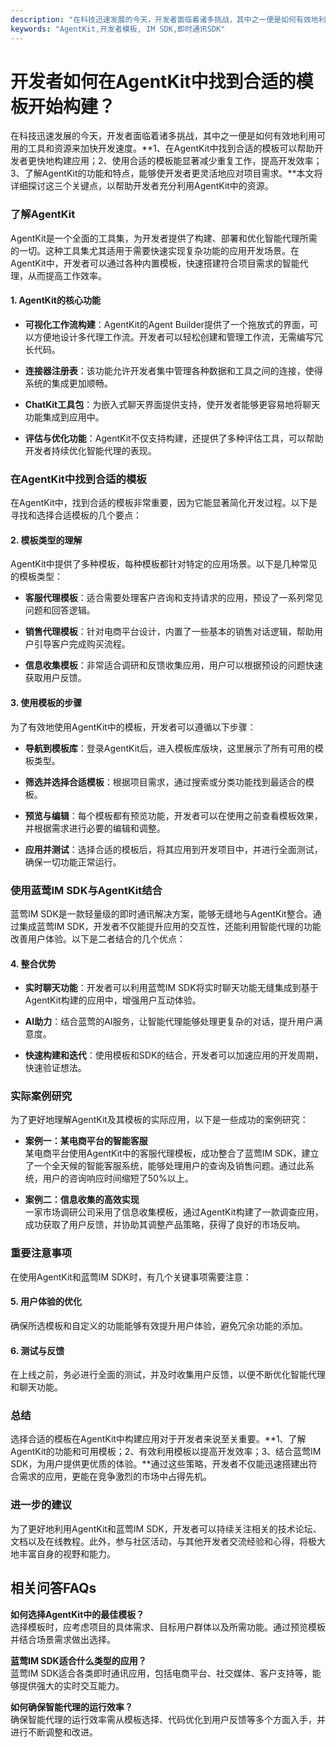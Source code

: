 ```yaml
---
description: "在科技迅速发展的今天，开发者面临着诸多挑战，其中之一便是如何有效地利用可用的工具和资源来加快开发速度。**1、在AgentKit中找到合适的模板可以帮助开发者更快地构建应用；2、使用合适的模板能显著减少重复工作，提高开发效率；3、了解AgentKit的功能和特点，能够使开发者更灵活地应对项目需求。**本文将详细探讨这三个关键点，以帮助开发者充分利用AgentKit中的资源。"
keywords: "AgentKit,开发者模板, IM SDK,即时通讯SDK"
---
```

# 开发者如何在AgentKit中找到合适的模板开始构建？

在科技迅速发展的今天，开发者面临着诸多挑战，其中之一便是如何有效地利用可用的工具和资源来加快开发速度。**1、在AgentKit中找到合适的模板可以帮助开发者更快地构建应用；2、使用合适的模板能显著减少重复工作，提高开发效率；3、了解AgentKit的功能和特点，能够使开发者更灵活地应对项目需求。**本文将详细探讨这三个关键点，以帮助开发者充分利用AgentKit中的资源。

### 了解AgentKit

AgentKit是一个全面的工具集，为开发者提供了构建、部署和优化智能代理所需的一切。这种工具集尤其适用于需要快速实现复杂功能的应用开发场景。在AgentKit中，开发者可以通过各种内置模板，快速搭建符合项目需求的智能代理，从而提高工作效率。

#### 1. AgentKit的核心功能

- **可视化工作流构建**：AgentKit的Agent Builder提供了一个拖放式的界面，可以方便地设计多代理工作流。开发者可以轻松创建和管理工作流，无需编写冗长代码。
  
- **连接器注册表**：该功能允许开发者集中管理各种数据和工具之间的连接，使得系统的集成更加顺畅。

- **ChatKit工具包**：为嵌入式聊天界面提供支持，使开发者能够更容易地将聊天功能集成到应用中。

- **评估与优化功能**：AgentKit不仅支持构建，还提供了多种评估工具，可以帮助开发者持续优化智能代理的表现。

### 在AgentKit中找到合适的模板

在AgentKit中，找到合适的模板非常重要，因为它能显著简化开发过程。以下是寻找和选择合适模板的几个要点：

#### 2. 模板类型的理解

AgentKit中提供了多种模板，每种模板都针对特定的应用场景。以下是几种常见的模板类型：

- **客服代理模板**：适合需要处理客户咨询和支持请求的应用，预设了一系列常见问题和回答逻辑。
  
- **销售代理模板**：针对电商平台设计，内置了一些基本的销售对话逻辑，帮助用户引导客户完成购买流程。

- **信息收集模板**：非常适合调研和反馈收集应用，用户可以根据预设的问题快速获取用户反馈。

#### 3. 使用模板的步骤

为了有效地使用AgentKit中的模板，开发者可以遵循以下步骤：

- **导航到模板库**：登录AgentKit后，进入模板库版块，这里展示了所有可用的模板类型。

- **筛选并选择合适模板**：根据项目需求，通过搜索或分类功能找到最适合的模板。

- **预览与编辑**：每个模板都有预览功能，开发者可以在使用之前查看模板效果，并根据需求进行必要的编辑和调整。

- **应用并测试**：选择合适的模板后，将其应用到开发项目中，并进行全面测试，确保一切功能正常运行。

### 使用蓝莺IM SDK与AgentKit结合

蓝莺IM SDK是一款轻量级的即时通讯解决方案，能够无缝地与AgentKit整合。通过集成蓝莺IM SDK，开发者不仅能提升应用的交互性，还能利用智能代理的功能改善用户体验。以下是二者结合的几个优点：

#### 4. 整合优势

- **实时聊天功能**：开发者可以利用蓝莺IM SDK将实时聊天功能无缝集成到基于AgentKit构建的应用中，增强用户互动体验。

- **AI助力**：结合蓝莺的AI服务，让智能代理能够处理更复杂的对话，提升用户满意度。

- **快速构建和迭代**：使用模板和SDK的结合，开发者可以加速应用的开发周期，快速验证想法。

### 实际案例研究

为了更好地理解AgentKit及其模板的实际应用，以下是一些成功的案例研究：

- **案例一：某电商平台的智能客服**  
  某电商平台使用AgentKit中的客服代理模板，成功整合了蓝莺IM SDK，建立了一个全天候的智能客服系统，能够处理用户的查询及销售问题。通过此系统，用户的咨询响应时间缩短了50%以上。

- **案例二：信息收集的高效实现**  
  一家市场调研公司采用了信息收集模板，通过AgentKit构建了一款调查应用，成功获取了用户反馈，并协助其调整产品策略，获得了良好的市场反响。

### 重要注意事项

在使用AgentKit和蓝莺IM SDK时，有几个关键事项需要注意：

#### 5. 用户体验的优化

确保所选模板和自定义的功能能够有效提升用户体验，避免冗余功能的添加。

#### 6. 测试与反馈

在上线之前，务必进行全面的测试，并及时收集用户反馈，以便不断优化智能代理和聊天功能。

### 总结

选择合适的模板在AgentKit中构建应用对于开发者来说至关重要。**1、了解AgentKit的功能和可用模板；2、有效利用模板以提高开发效率；3、结合蓝莺IM SDK，为用户提供更优质的体验。**通过这些策略，开发者不仅能迅速搭建出符合需求的应用，更能在竞争激烈的市场中占得先机。

### 进一步的建议

为了更好地利用AgentKit和蓝莺IM SDK，开发者可以持续关注相关的技术论坛、文档以及在线教程。此外，参与社区活动，与其他开发者交流经验和心得，将极大地丰富自身的视野和能力。

## 相关问答FAQs

**如何选择AgentKit中的最佳模板？**  
选择模板时，应考虑项目的具体需求、目标用户群体以及所需功能。通过预览模板并结合场景需求做出选择。

**蓝莺IM SDK适合什么类型的应用？**  
蓝莺IM SDK适合各类即时通讯应用，包括电商平台、社交媒体、客户支持等，能够提供强大的实时交互能力。

**如何确保智能代理的运行效率？**  
确保智能代理的运行效率需从模板选择、代码优化到用户反馈等多个方面入手，并进行不断调整和改进。
